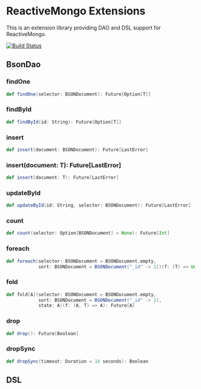 # ReactiveMongo Extensions

This is an extension library providing DAO and DSL support for ReactiveMongo. 

[![Build Status](https://travis-ci.org/fehmicansaglam/reactivemongo-extensions.svg?branch=master)](https://travis-ci.org/fehmicansaglam/reactivemongo-extensions)

## BsonDao

### findOne 
```scala 
def findOne(selector: BSONDocument): Future[Option[T]]
```

### findById
```scala 
def findById(id: String): Future[Option[T]]
```

### insert
```scala
def insert(document: BSONDocument): Future[LastError]
```

### insert(document: T): Future[LastError]
```scala
def insert(document: T): Future[LastError]
```

### updateById
```scala
def updateById(id: String, selector: BSONDocument): Future[LastError]
```

### count
```scala
def count(selector: Option[BSONDocument] = None): Future[Int]
```

### foreach
```scala
def foreach(selector: BSONDocument = BSONDocument.empty,
            sort: BSONDocument = BSONDocument("_id" -> 1))(f: (T) => Unit): Future[Unit]
```

### fold
```scala
def fold[A](selector: BSONDocument = BSONDocument.empty,
            sort: BSONDocument = BSONDocument("_id" -> 1),
            state: A)(f: (A, T) => A): Future[A]
```

### drop
```scala
def drop(): Future[Boolean] 
```

### dropSync
```scala
def dropSync(timeout: Duration = 10 seconds): Boolean 
```

## DSL

